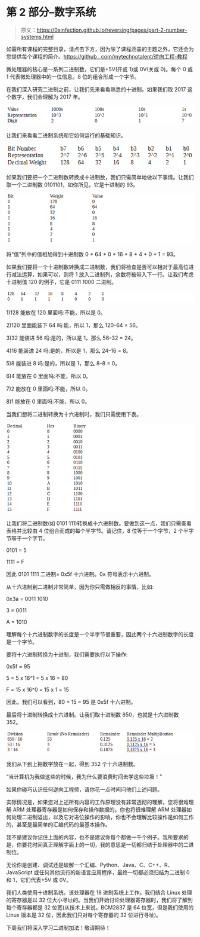 # 第 2 部分–数字系统

> 原文：<https://0xinfection.github.io/reversing/pages/part-2-number-systems.html>

如需所有课程的完整目录，请点击下方，因为除了课程涵盖的主题之外，它还会为您提供每个课程的简介。[https://github . com/mytechnotalent/逆向工程-教程](https://github.com/mytechnotalent/Reverse-Engineering-Tutorial)

微处理器的核心是一系列二进制数，它们是+5V(开或 1)或 0V(关或 0)。每个 0 或 1 代表微处理器中的一位信息。8 位的组合形成一个字节。

在我们深入研究二进制之前，让我们先来看看熟悉的十进制。如果我们取 2017 这个数字，我们会理解为 2017 年。

![](img/a2f6fdd65b9aacc2ef9cf40a8f78076e.png)

让我们来看看二进制系统和它如何运行的基础知识。

![](img/85e88ffc28f55c40c36e5bc311f95004.png)

如果我们要把一个二进制数转换成十进制数，我们只需简单地做以下事情。让我们取一个二进制数 0101101，如你所见，它是十进制的 93。

![](img/40b723e50be876d0ee1bcb7cfea552ec.png)

将“值”列中的值相加得到十进制数 0 + 64 + 0 + 16 + 8 + 4 + 0 + 1 = 93。

如果我们要将一个十进制数转换成二进制数，我们将检查是否可以相对于最高位进行减法运算，如果可以，则将 1 放入二进制列，余数将被带入下一行。让我们考虑十进制值 120 的例子，它是 0111 1000 二进制。

![](img/f282b6ad42f033db3719bbccb35de6bd.png)

1)128 能放在 120 里面吗:不能，所以是 0。

2)120 里面能装下 64 吗:能，所以 1，那么 120–64 = 56。

3)32 能装进 56 吗:是的，所以是 1，那么 56–32 = 24。

4)16 能装进 24 吗:是的，所以是 1，那么 24–16 = 8。

5)8 能装进 8 吗:是的，所以是 1，那么 8–8 = 0。

6)4 能放在 0 里面吗:不能，所以 0。

7)2 能放在 0 里面吗:不能，所以 0。

8)1 能放在 0 里面吗:不能，所以 0。

当我们想将二进制转换为十六进制时，我们只需使用下表。

![](img/c0e4afabc32d4038b27541931483f6bc.png)

让我们将二进制数(如 0101 111)转换成十六进制数。要做到这一点，我们只需查看表格并比较由 4 位组合而成的每个半字节。请记住，8 位等于一个字节，2 个半字节等于一个字节。

0101 = 5

1111 = F

因此 0101 1111 二进制= 0x5f 十六进制。0x 符号表示十六进制。

从十六进制到二进制非常简单，因为你只需做相反的事情，比如:

0x3a = 0011 1010

3 = 0011

A = 1010

理解每个十六进制数字的长度是一个半字节很重要，因此两个十六进制数字的长度是一个字节。

要将十六进制转换为十进制，我们需要执行以下操作:

0x5f = 95

5 = 5 x 16^1 = 5 x 16 = 80

F = 15 x 16^0 = 15 x 1 = 15

因此，我们可以看到，80 + 15 = 95 是 0x5f 十六进制。

最后将十进制转换成十六进制。让我们取十进制数 850，也就是十六进制数 352。

![](img/9143e9acd64b038a8bca28bda4fa98f8.png)

我们从下到上把数字放在一起，得到 352 个十六进制数。

“当计算机为我做这些的时候，我为什么要浪费时间去学这些垃圾！”

如果你碰巧认识任何逆向工程师，请你花一点时间问他们上述问题。

实际情况是，如果您对上述所有内容的工作原理没有非常透彻的理解，您将很难理解 ARM 处理器寄存器是如何保存和操作数据的。你也将很难理解 ARM 处理器如何处理二进制溢出，以及它对进位操作的影响，你也不会理解比较操作是如何工作的，甚至是最简单的汇编代码的最基本操作。

我不是建议你记住上面的内容，也不是建议你每个都做一千个例子。我所要求的是，你要花时间真正理解字面上的一切，我的意思是一切都归结于处理器中的二进制位。

无论你是创建、调试还是破解一个汇编、Python、Java、C、C++、R、JavaScript 或任何其他流行的新语言应用程序，最终一切都必须归结为二进制 0 和 1，它们代表+5V 或 0V。

我们人类使用十进制系统。该处理器在 16 进制系统上工作。我们结合 Linux 处理的寄存器是以 32 位大小寻址的。当我们开始讨论处理器寄存器时，我们将了解到每个寄存器都是 32 位宽(从技术上来说，BCM2837 是 64 位宽，但是我们使用的 Linux 版本是 32 位，因此我们只对每个寄存器的 32 位进行寻址)。

下周我们将深入学习二进制加法！敬请期待！